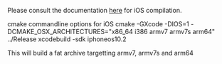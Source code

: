 Please consult the documentation [here](https://github.com/Microsoft/cpprestsdk/wiki/How-to-build-for-iOS) for iOS compilation.

cmake commandline options for iOS
cmake -GXcode -DIOS=1 -DCMAKE_OSX_ARCHITECTURES="x86_64 i386 armv7 armv7s arm64" ../Release
xcodebuild -sdk iphoneos10.2

This will build a fat archive targetting armv7, armv7s and arm64
